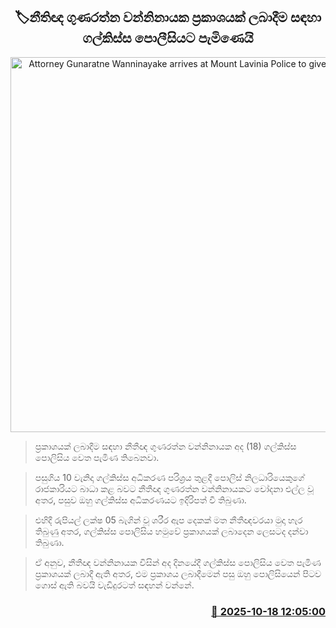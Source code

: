 <p align='center'><b><h2 align='center' title='Attorney Gunaratne Wanninayake arrives at Mount Lavinia Police to give a statement'>🏷නීතිඥ ගුණරත්න වන්නිනායක ප්‍රකාශයක් ලබාදීම සඳහා ගල්කිස්ස පොලීසියට පැමිණෙයි</h2></b></p>
<p align='center'><img src='https://helakuru.sgp1.cdn.digitaloceanspaces.com/esana/images/lib/gunarathne-wanninayake-archived.jpg' width='600' alt='Attorney Gunaratne Wanninayake arrives at Mount Lavinia Police to give a statement'></p>

> ප්‍රකාශයක් ලබාදීම සඳහා නීතීඥ ගුණරත්න වන්නිනායක අද (18) ගල්කිස්ස පොලිසිය වෙත පැමිණ තිබෙනවා.

> පසුගිය 10 වැනිදා ගල්කිස්ස අධිකරණ පරිශ්‍රය තුළදී පොලිස් නිලධාරියෙකුගේ රාජකාරියට බාධා කළ බවට නීතීඥ ගුණරත්න වන්නිනායකට චෝදනා එල්ල වූ අතර, පසුව ඔහු ගල්කිස්ස අධිකරණයට ඉදිරිපත් වී තිබුණා.

> එහිදී රුපියල් ලක්ෂ 05 බැගින් වූ ශරීර ඇප දෙකක් මත නීතීඥවරයා මුදා හැර තිබුණු අතර, ගල්කිස්ස පොලිසිය හමුවේ ප්‍රකාශයක් ලබාදෙන ලෙසටද දන්වා තිබුණා.

> ඒ අනුව, නීතීඥ වන්නිනායක විසින් අද දිනයේදී ගල්කිස්ස පොලිසිය වෙත පැමිණ ප්‍රකාශයක් ලබාදී ඇති අතර, එම ප්‍රකාශය ලබාදීමෙන් පසු ඔහු පොලිසියෙන් පිටව ගොස් ඇති බවයි වැඩිදුරටත් සඳහන් වන්නේ.



<h3 align='right'><a href='https://www.helakuru.lk/esana/p/114567/'>📅 2025-10-18 12:05:00</a></h3>
